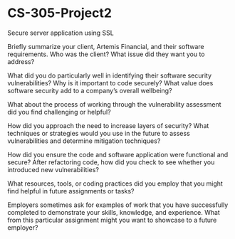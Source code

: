 # CS-305-Project2
Secure server application using SSL

Briefly summarize your client, Artemis Financial, and their software requirements. Who was the client? What issue did they want you to address?

What did you do particularly well in identifying their software security vulnerabilities? Why is it important to code securely? What value does software security add to a company’s overall wellbeing?

What about the process of working through the vulnerability assessment did you find challenging or helpful?

How did you approach the need to increase layers of security? What techniques or strategies would you use in the future to assess vulnerabilities and determine mitigation techniques?

How did you ensure the code and software application were functional and secure? After refactoring code, how did you check to see whether you introduced new vulnerabilities?

What resources, tools, or coding practices did you employ that you might find helpful in future assignments or tasks?

Employers sometimes ask for examples of work that you have successfully completed to demonstrate your skills, knowledge, and experience. What from this particular assignment might you want to showcase to a future employer?
